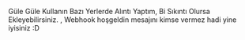 Güle Güle Kullanın Bazı Yerlerde Alıntı Yaptım, Bi Sıkıntı Olursa Ekleyebilirsiniz. ,
Webhook hoşgeldin mesajını kimse vermez hadi yine iyisiniz :D